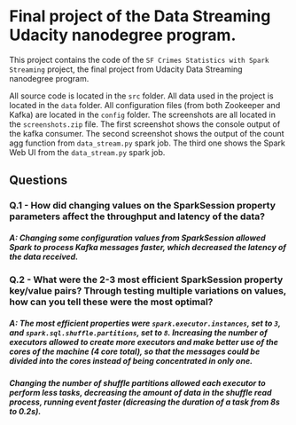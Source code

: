 # Final project of the Data Streaming Udacity nanodegree program.
This project contains the code of the `SF Crimes Statistics with Spark Streaming` project, the final project from Udacity Data Streaming nanodegree program.

All source code is located in the `src` folder.
All data used in the project is located in the `data` folder.
All configuration files (from both Zookeeper and Kafka) are located in the `config` folder.
The screenshots are all located in the `screenshots.zip` file. The first screenshot shows the console output of the kafka consumer. The second screenshot shows the output of the count agg function from `data_stream.py` spark job. The third one shows the Spark Web UI from the `data_stream.py` spark job.
## Questions
### Q.1 - How did changing values on the SparkSession property parameters affect the throughput and latency of the data?
 ##### A: Changing some configuration values from SparkSession allowed Spark to process Kafka messages faster, which decreased the latency of the data received.
 
 ### Q.2 - What were the 2-3 most efficient SparkSession property key/value pairs? Through testing multiple variations on values, how can you tell these were the most optimal?
 ##### A: The most efficient properties were `spark.executor.instances`, set to `3`, and `spark.sql.shuffle.partitions`, set to `8`. Increasing the number of executors allowed to create more executors and make better use of the cores of the machine (4 core total), so that the messages could be divided into the cores instead of being concentrated in only one.
 ##### Changing the number of shuffle partitions allowed each executor to perform less tasks, decreasing the amount of data in the shuffle read process, running event faster (dicreasing the duration of a task from 8s to 0.2s).